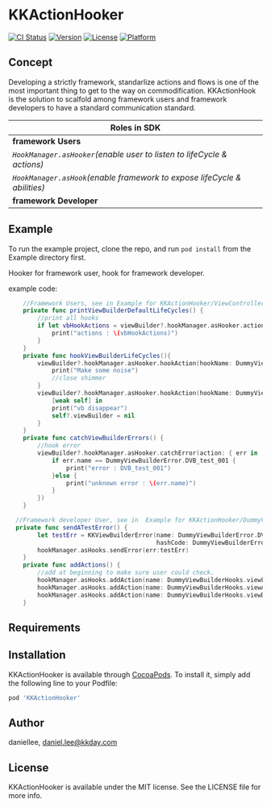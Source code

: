 # KKActionHooker

[![CI Status](https://img.shields.io/travis/daniellee/KKActionHooker.svg?style=flat)](https://travis-ci.org/daniellee/KKActionHooker)
[![Version](https://img.shields.io/cocoapods/v/KKActionHooker.svg?style=flat)](https://cocoapods.org/pods/KKActionHooker)
[![License](https://img.shields.io/cocoapods/l/KKActionHooker.svg?style=flat)](https://cocoapods.org/pods/KKActionHooker)
[![Platform](https://img.shields.io/cocoapods/p/KKActionHooker.svg?style=flat)](https://cocoapods.org/pods/KKActionHooker)

## Concept
Developing a strictly framework, standarlize actions and flows is one of the most important thing to get to the way on commodification.
KKActionHook is the solution to scalfold among framework users and framework developers to have a standard communication standard.

|   Roles in SDK  |
|------------------------
|   **framework Users**   |
| *`HookManager.asHooker`(enable user to listen to lifeCycle & actions)*
| *`HookManager.asHook`(enable framework to expose lifeCycle & abilities)*
|   **framework Developer**   |


## Example

To run the example project, clone the repo, and run `pod install` from the Example directory first.

Hooker for framework user, hook for framework developer.

example code:
```Swift
    //Framework Users, see in Example for KKActionHooker/ViewController
    private func printViewBuilderDefaultLifeCycles() {
        //print all hooks
        if let vbHookActions = viewBuilder?.hookManager.asHooker.actionNames() {
            print("actions : \(vbHookActions)")
        }
    }
    private func hookViewBuilderLifeCycles(){
        viewBuilder?.hookManager.asHooker.hookAction(hookName: DummyViewBuilderHooks.viewAppear) {
            print("Make some noise")
            //close shimmer
        }
        viewBuilder?.hookManager.asHooker.hookAction(hookName: DummyViewBuilderHooks.viewDisappear) {
            [weak self] in
            print("vb disappear")
            self?.viewBuilder = nil
        }
    }
    private func catchViewBuilderErrors() {
        //hook error
        viewBuilder?.hookManager.asHooker.catchError(action: { err in
            if err.name == DummyViewBuilderError.DVB_test_001 {
                print("error : DVB_test_001")
            }else {
                print("unknown error : \(err.name)")
            }
        })
    }
```

```Swift
  //Framework developer User, see in  Example for KKActionHooker/DummyViewBuilder
  private func sendATestError() {
        let testErr = KKViewBuilderError(name: DummyViewBuilderError.DVB_test_001,
                                         hashCode: DummyViewBuilderError.DVB_test_001.hashValue)
        hookManager.asHooks.sendError(err:testErr)
    }
    private func addActions() {
        //add at beginning to make sure user could check.
        hookManager.asHooks.addAction(name: DummyViewBuilderHooks.viewLoad) { Promise<Any>.init { $0.fulfill(()) }}
        hookManager.asHooks.addAction(name: DummyViewBuilderHooks.viewAppear) { Promise<Any>.init { $0.fulfill(()) }}
        hookManager.asHooks.addAction(name: DummyViewBuilderHooks.viewDisappear) { Promise<Any>.init { $0.fulfill(()) }}
    }
```

## Requirements

## Installation

KKActionHooker is available through [CocoaPods](https://cocoapods.org). To install
it, simply add the following line to your Podfile:

```ruby
pod 'KKActionHooker'
```

## Author

daniellee, daniel.lee@kkday.com

## License

KKActionHooker is available under the MIT license. See the LICENSE file for more info.
